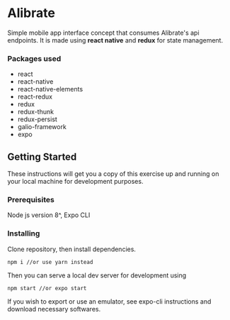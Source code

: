 # Alibrate

Simple mobile app interface concept that consumes Alibrate's api endpoints.
It is made using **react native** and **redux** for state management.

### Packages used

- react
- react-native
- react-native-elements
- react-redux
- redux
- redux-thunk
- redux-persist
- galio-framework
- expo

## Getting Started

These instructions will get you a copy of this exercise up and running on your local machine for development purposes.

### Prerequisites

Node js version 8^, Expo CLI

### Installing

Clone repository, then install dependencies.

```
npm i //or use yarn instead
```

Then you can serve a local dev server for development using

```
npm start //or expo start
```

If you wish to export or use an emulator, see expo-cli instructions and download necessary softwares.
